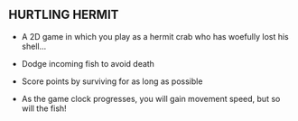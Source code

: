 ## HURTLING HERMIT 

* A 2D game in which you play as a hermit crab who has woefully lost his shell...

* Dodge incoming fish to avoid death 
* Score points by surviving for as long as possible 
* As the game clock progresses, you will gain movement speed, but so will the fish!

